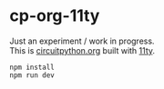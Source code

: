 # cp-org-11ty  
Just an experiment / work in progress.  
This is [circuitpython.org](https://github.com/adafruit/circuitpython-org) built with [11ty](https://11ty.dev).  

```npm install```  
```npm run dev```  
